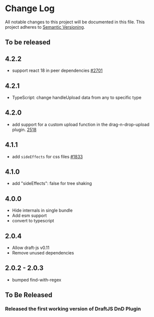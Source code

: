 # Change Log

All notable changes to this project will be documented in this file.
This project adheres to [Semantic Versioning](http://semver.org/).

## To be released

## 4.2.2

- support react 18 in peer dependencies [#2701](https://github.com/draft-js-plugins/draft-js-plugins/issues/2701)

## 4.2.1

- TypeScript: change handleUpload data from any to specific type

## 4.2.0

- add support for a custom upload function in the drag-n-drop-upload plugin. [2518](https://github.com/draft-js-plugins/draft-js-plugins/issues/2518)

## 4.1.1

- add `sideEffects` for css files [#1833](https://github.com/draft-js-plugins/draft-js-plugins/issues/1833)

## 4.1.0

- add "sideEffects": false for tree shaking

## 4.0.0

- Hide internals in single bundle
- Add esm support
- convert to typescript

## 2.0.4

- Allow draft-js v0.11
- Remove unused dependencies

## 2.0.2 - 2.0.3

- bumped find-with-regex

## To Be Released

### Released the first working version of DraftJS DnD Plugin
